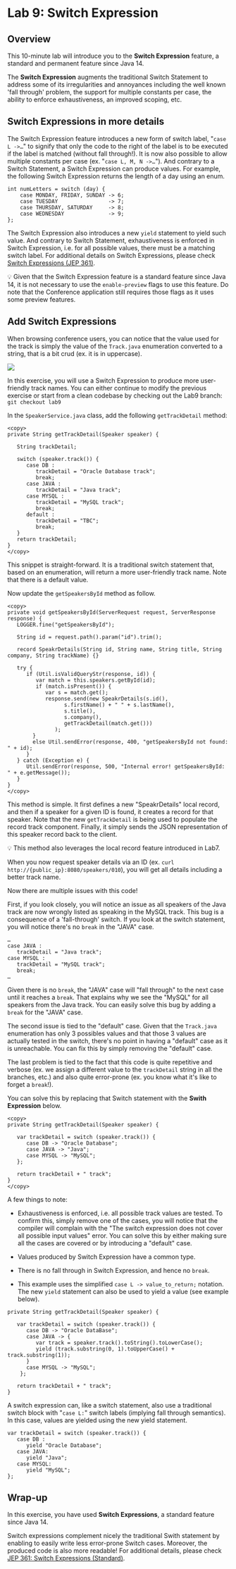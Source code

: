# Lab 9: Switch Expression

<div style="display: none;"><span><img src="https://billy.delabassee.com:8080/p/odl-16-lab/9"></span></div>

## Overview


This 10-minute lab will introduce you to the **Switch Expression** feature, a standard and permanent feature since Java 14. 

The **Switch Expression** augments the traditional Switch Statement to address some of its irregularities and annoyances including the well known 'fall through' problem, the support for multiple constants per case, the ability to enforce exhaustiveness, an improved scoping, etc.

## Switch Expressions in more details

The Switch Expression feature introduces a new form of switch label, "`case L ->…`" to signify that only the code to the right of the label is to be executed if the label is matched (without fall through!). It is now also possible to allow multiple constants per case (ex. "`case L, M, N ->…`"). And contrary to a Switch Statement, a Switch Expression can produce values. For example, the following Switch Expression returns the length of a day using an enum.

```
int numLetters = switch (day) {
    case MONDAY, FRIDAY, SUNDAY -> 6;
    case TUESDAY                -> 7;
    case THURSDAY, SATURDAY     -> 8;
    case WEDNESDAY              -> 9;
};
```
The Switch Expression also introduces a new `yield` statement to yield such value. And contrary to Switch Statement, exhaustiveness is enforced in Switch Expression, i.e. for all possible values, there must be a matching switch label. For additional details on Switch Expressions, please check [Switch Expressions (JEP 361)](https://openjdk.java.net/jeps/361).

💡 Given that the Switch Expression feature is a standard feature since Java 14, it is not necessary to use the `enable-preview` flags to use this feature. Do note that the Conference application still requires those flags as it uses some preview features.

## Add Switch Expressions

When browsing conference users, you can notice that the value used for the track is simply the value of the `Track.java` enumeration converted to a string, that is a bit crud (ex. it is in uppercase). 

![](images/lab9-1.png " ")


In this exercise, you will use a Switch Expression to produce more user-friendly track names. You can either continue to modify the previous exercise or start from a clean codebase by checking out the Lab9 branch: `git checkout lab9`

In the `SpeakerService.java` class, add the following `getTrackDetail` method:

```
<copy>
private String getTrackDetail(Speaker speaker) {
        
   String trackDetail;

   switch (speaker.track()) {
      case DB :
         trackDetail = "Oracle Database track";
         break;
      case JAVA :
         trackDetail = "Java track";
      case MYSQL :
         trackDetail = "MySQL track";
         break;
      default :
         trackDetail = "TBC";
         break;
   }
   return trackDetail;
}
</copy>
```

This snippet is straight-forward. It is a traditional switch statement that, based on an enumeration, will return a more user-friendly track name. Note that there is a default value.

Now update the `getSpeakersById` method as follow.

```
<copy>
private void getSpeakersById(ServerRequest request, ServerResponse response) {
   LOGGER.fine("getSpeakersById");

   String id = request.path().param("id").trim();

   record SpeakrDetails(String id, String name, String title, String company, String trackName) {}

   try {
      if (Util.isValidQueryStr(response, id)) {
         var match = this.speakers.getById(id);
         if (match.isPresent()) {
            var s = match.get();
            response.send(new SpeakrDetails(s.id(),
                  s.firstName() + " " + s.lastName(),
                  s.title(),
                  s.company(),
                  getTrackDetail(match.get()))
               );
        }
		else Util.sendError(response, 400, "getSpeakersById not found: " + id);
      }
   } catch (Exception e) {
      Util.sendError(response, 500, "Internal error! getSpeakersById: " + e.getMessage());
   }
}
</copy>
```

This method is simple. It first defines a new "SpeakrDetails" local record, and then if a speaker for a given ID is found, it creates a record for that speaker. Note that the new `getTrackDetail` is being used to populate the record track component. Finally, it simply sends the JSON representation of this speaker record back to the client.

💡 This method also leverages the local record feature introduced in Lab7.

When you now request speaker details via an ID (ex. `curl http://{public_ip}:8080/speakers/010`), you will get all details including a better track name.

Now there are multiple issues with this code!

First, if you look closely, you will notice an issue as all speakers of the Java track are now wrongly listed as speaking in the MySQL track. This bug is a consequence of a 'fall-through' switch. If you look at the switch statement, you will notice there's no `break` in the "JAVA" case.
```
…
case JAVA :
   trackDetail = "Java track";
case MYSQL :
   trackDetail = "MySQL track";
   break;
…
```

Given there is no `break`, the "JAVA" case will "fall through" to the next case until it reaches a `break`. That explains why we see the "MySQL" for all speakers from the Java track. You can easily solve this bug by adding a `break` for the "JAVA" case. 

The second issue is tied to the "default" case. Given that the `Track.java` enumeration has only 3 possibles values and that those 3 values are actually tested in the switch, there's no point in having a "default" case as it is unreachable. You can fix this by simply removing the "default" case.

The last problem is tied to the fact that this code is quite repetitive and verbose (ex. we assign a different value to the `trackDetail` string in all the branches, etc.) and also quite error-prone (ex. you know what it's like to forget a `break`!).

You can solve this by replacing that Switch statement with the **Swith Expression** below.

```
<copy>
private String getTrackDetail(Speaker speaker) {

   var trackDetail = switch (speaker.track()) {
      case DB -> "Oracle Database";
      case JAVA -> "Java";
      case MYSQL -> "MySQL";
   };

   return trackDetail + " track";
}
</copy>
```

A few things to note:

* Exhaustiveness is enforced, i.e. all possible track values are tested. To confirm this, simply remove one of the cases, you will notice that the compiler will complain with the "The switch expression does not cover all possible input values" error. You can solve this by either making sure all the cases are covered or by introducing a "default" case. 

* Values produced by Switch Expression have a common type.

* There is no fall through in Switch Expression, and hence no `break`.

* This example uses the simplified `case L -> value_to_return;` notation. The new `yield` statement can also be used to yield a value (see example below).

```
private String getTrackDetail(Speaker speaker) {

   var trackDetail = switch (speaker.track()) {
      case DB -> "Oracle DataBase";
      case JAVA -> {
         var track = speaker.track().toString().toLowerCase();
         yield (track.substring(0, 1).toUpperCase() + track.substring(1));
      }
      case MYSQL -> "MySQL";
    };

   return trackDetail + " track";
}
```

A switch expression can, like a switch statement, also use a traditional switch block with "`case L:`" switch labels (implying fall through semantics). In this case, values are yielded using the new yield statement.

```
var trackDetail = switch (speaker.track()) {
   case DB : 
      yield "Oracle Database";
   case JAVA:
      yield "Java";
   case MYSQL:
      yield "MySQL";
};
```
## Wrap-up

In this exercise, you have used **Switch Expressions**, a standard feature since Java 14.

Switch expressions complement nicely the traditional Swith statement by enabling to easily write less error-prone Switch cases. Moreover, the produced code is also more readable! For additional details, please check [JEP 361: Switch Expressions (Standard)](https://openjdk.java.net/jeps/361).


